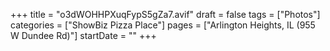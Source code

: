 +++
title = "o3dWOHHPXuqFypS5gZa7.avif"
draft = false
tags = ["Photos"]
categories = ["ShowBiz Pizza Place"]
pages = ["Arlington Heights, IL (955 W Dundee Rd)"]
startDate = ""
+++

